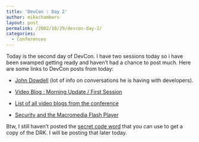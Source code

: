 ```yaml
---
title: 'DevCon : Day 2'
author: mikechambers
layout: post
permalink: /2002/10/29/devcon-day-2/
categories:
  - Conferences
---
```



Today is the second day of DevCon. I have two sessions today so i have been swamped getting ready and haven&#8217;t had a chance to post much. Here are some links to DevCon posts from today:  
  
*   [John Dowdell][1] (lot of info on conversations he is having with developers).
  
*   [Video Blog : Morning Update / First Session][2]
  
*   [List of all video blogs from the conference][3]
  
*   [Security and the Macromedia Flash Player][4]

  
Btw, I still haven&#8217;t posted the [secret code word][2] that you can use to get a copy of the DRK. I will be posting that later today.

 [1]: http://jdmx.blogspot.com/
 [2]: http://radio.weblogs.com/0106797/categories/devcon/2002/10/29.html#a326
 [3]: http://bilbo.macromedia.com/devconblog/blogitems.cfm
 [4]: http://radio.weblogs.com/0106797/categories/devcon/2002/10/29.html#a327